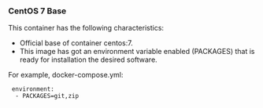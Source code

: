 ### CentOS 7 Base

This container has the following characteristics:
- Official base of container centos:7.
- This image has got an environment variable enabled  (PACKAGES) that is ready for installation the desired software.

For example, docker-compose.yml:
```
 environment:
  - PACKAGES=git,zip
```